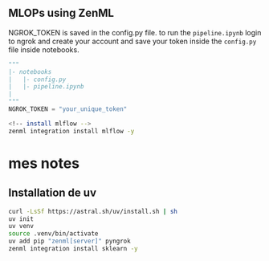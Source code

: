 ## MLOPs using ZenML

NGROK_TOKEN is saved in the config.py file. to run the `pipeline.ipynb` login to ngrok and create your account and save your token inside the `config.py` file inside notebooks. 

```py
"""
|- notebooks 
|   |- config.py
|   |- pipeline.ipynb
|
"""
NGROK_TOKEN = "your_unique_token"
```

```sh
<!-- install mlflow -->
zenml integration install mlflow -y
```

# mes notes

## Installation de uv

```sh
curl -LsSf https://astral.sh/uv/install.sh | sh
uv init
uv venv
source .venv/bin/activate
uv add pip "zenml[server]" pyngrok
zenml integration install sklearn -y
```